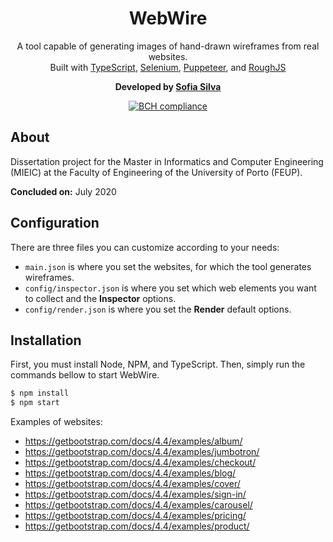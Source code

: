 <h1 align="center">
  WebWire
</h1>
<p align="center">
A tool capable of generating images of hand-drawn wireframes from real websites.<br/>Built with <a href="https://www.typescriptlang.org" target="_blank">TypeScript</a>, <a href="https://www.selenium.dev" target="_blank">Selenium</a>, <a href="https://pptr.dev" target="_blank">Puppeteer</a>, and <a href="https://roughjs.com" target="_blank">RoughJS</a>
</p>
<p align="center">
  <strong>Developed by
  <a href="https://github.com/bchiang7/v1" target="_blank">Sofia Silva</a>
  </strong>
</p>
<p align="center">
  <a href="https://bettercodehub.com/" target="_blank">
    <img src="https://bettercodehub.com/edge/badge/literallysofia/feup-diss?branch=master&token=fe9608ed80cf9ba6a124bf6fe3c5f8eff18316c5" alt="BCH compliance" />
  </a>
</p>

## About

Dissertation project for the Master in Informatics and Computer Engineering (MIEIC) at the Faculty of Engineering of the University of Porto (FEUP).

**Concluded on:** July 2020

## Configuration

There are three files you can customize according to your needs:

* ```main.json``` is where you set the websites, for which the tool generates wireframes.
* ```config/inspector.json``` is where you set which web elements you want to collect and the **Inspector** options.
* ```config/render.json``` is where you set the **Render** default options.

## Installation

First, you must install Node, NPM, and TypeScript. Then, simply run the commands bellow to start WebWire.

```bash
$ npm install
$ npm start
```

Examples of websites:

* https://getbootstrap.com/docs/4.4/examples/album/
* https://getbootstrap.com/docs/4.4/examples/jumbotron/
* https://getbootstrap.com/docs/4.4/examples/checkout/
* https://getbootstrap.com/docs/4.4/examples/blog/
* https://getbootstrap.com/docs/4.4/examples/cover/
* https://getbootstrap.com/docs/4.4/examples/sign-in/
* https://getbootstrap.com/docs/4.4/examples/carousel/
* https://getbootstrap.com/docs/4.4/examples/pricing/
* https://getbootstrap.com/docs/4.4/examples/product/
